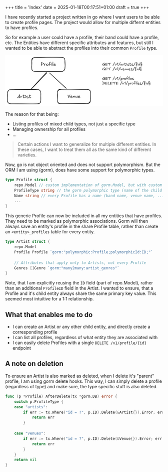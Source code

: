 +++
title = 'Index'
date = 2025-01-18T00:17:51+01:00
draft = true
+++

I have recently started a project written in go where I want users to be able to create profile pages.
The project would allow for multiple differnt entities to have profiles.

So for example a user could have a profile, their band could have a profile, etc.
The Entities have different specific attributes and features, but still I wanted to be able to abstract the profiles into their common `Profile` type.

![image](./polymorphic.png)

The reason for that being:

- Listing profiles of mixed child types, not just a specific type
- Managing ownership for all profiles
- ...

> Certain actions I want to generalize for multiple different entities.
> In these cases, I want to treat them all as the same kind of different varieties.

Now, go is not object oriented and does not support polymorphism.
But the ORM I am using (gorm), does have some support for polymorphic types.

```go
type Profile struct {
    repo.Model // custom implementation of gorm.Model, but with custom ID format (cuid2)
    ProfileType string // the gorm polymorphic type (name of the child entity table)
    Name string // every Profile has a name (band name, venue name, ...)
    ...
}
```

This generic Profile can now be included in all my entities that have profiles.
They need to be marked as polymorphic associations.
Gorm will then always save an entity's profile in the share Profile table, rather than create an `<entity>_profiles` table for every entity.

```go
type Artist struct {
    repo.Model
    Profile Profile `gorm:"polymorphic:Profile;polymorphicId:ID;"` 
    
    // Attributes that apply only to Artists, not every Profile
    Genres []Genre `gorm:"many2many:artist_genres"`
}
```

Note, that I am explicitly reusing the `ID` field (part of repo.Model), rather than an additional `ProfileID` field in the Artist.
I wanted to ensure, that a Profile and it's child entity always share the same primary key value.
This seemed most intuitive for a 1:1 relationship.

## What that enables me to do

- I can create an Artist or any other child entity, and directly create a corresponding profile
- I can list all profiles, regardless of what entity they are associated with
- I can easily delete Profiles with a single `DELETE /v1/profile/{id}` endpoint

## A note on deletion

To ensure an Artist is also marked as deleted, when I delete it's "parent" profile, I am using gorm delete hooks.
This way, I can simply delete a profile (regardless of type) and make sure, the type specific stuff is also deleted.

```go
func (p *Profile) AfterDelete(tx *gorm.DB) error {
	switch p.ProfileType {
	case "artists":
		if err := tx.Where("id = ?", p.ID).Delete(&Artist{}).Error; err != nil {
			return err
		}
		
	case "venues":
		if err := tx.Where("id = ?", p.ID).Delete(&Venue{}).Error; err != nil {
			return err
		}
	}
	return nil
}
```

